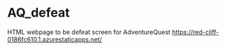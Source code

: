 # AQ_defeat
HTML webpage to be defeat screen for AdventureQuest
https://red-cliff-0186fc610.1.azurestaticapps.net/

